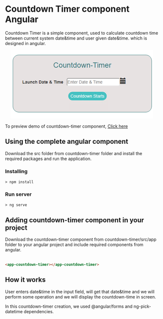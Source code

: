 # Countdown Timer component Angular
Countdown Timer is a simple component, used to calculate countdown time between current system date&time and user given date&time. which is designed in angular.

<p align="center">
    <img  alt="Image-slider" src="Images/output.png" class="img-responsive">
</p>

To preview demo of countdown-timer component, [Click here](https://angular-3rfays.stackblitz.io)

## Using the complete angular component

Download the src folder from countdown-timer folder and install the required packages and run the application.

### Installing

```
> npm install
```

### Run server

```
> ng serve
```

## Adding countdown-timer component in your project
 Download the countdown-timer component from countdown-timer/src/app folder to your angular project and include required components from angular.

``` html

<app-countdown-timer></app-countdown-timer>

```
## How it works
  
   User enters date&time in the input field, will get that date&time and we will perform some operation and we will display the countdown-time in screen.
    

In this countdown-timer creation, we used @angular/forms and ng-pick-datetime dependencies.

